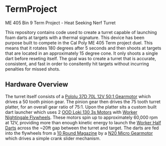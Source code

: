 # TermProject
 ME 405 Bin 9 Term Project - Heat Seeking Nerf Turret

 This repository contains code used to create a turret capable of launching foam darts at targets with a thermal signature. This device has been purpose built to compete in the Cal Poly ME 405 Term project duel. This means that it rotates 180 degrees after 5 seconds and then shoots at targets that are located in an approximately 15 degree cone. It only shoots a single dart before reseting itself. The goal was to create a turret that is accurate, consistent, and fast in order to consitently hit targets without incurring penalties for missed shots.

 ## Hardware Overview

 The turret itself consists of a [Pololu 37D 70L 12V 50:1 Gearmotor](https://www.pololu.com/product/4753/resources) which drives a 50 tooth pinion gear. The pinion gear then drives the 75 tooth turret platter, for an overall gear ratio of 75:1. Upon the platter sits a custom built dart launcher which uses 2 [OOD Loki 130 3s Motors](https://outofdarts.com/products/loki-130-3s-high-rpm-neo-motor-for-nerf-blasters) with [Worker Nightingale Flywheels](https://outofdarts.com/products/nightingale-flywheel-pair?_pos=6&_sid=e8fd52227&_ss=r). These motors spin up to approximately 60,000 rpm at 12V, providing more than enough kinetic energy to launch the [Worker Half Darts](https://outofdarts.com/products/worker-short-darts-200-pack-gen3-glow-tip) across the ~20ft gap between the turret and target. The darts are fed into the flywheels from a [10 Round Magazine](https://outofdarts.com/products/worker-10-round-talon-short-dart-magazine) by a [N20 Micro Gearmotor](https://outofdarts.com/products/n20-metal-gear-motor-micro-size-300-3000rmp-multiple-options) which drives a simple crank slider mechanism. 
